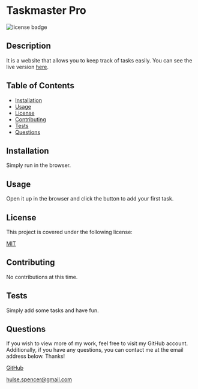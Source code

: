 # Taskmaster Pro

![license badge](https://img.shields.io/badge/license-MIT-brightgreen)

## Description

It is a website that allows you to keep track of tasks easily. You can see the live version [here](https://spencerhulse.github.io/taskmaster-pro/).

## Table of Contents

- [Installation](#installation)
- [Usage](#usage)
- [License](#license)
- [Contributing](#contributing)
- [Tests](#tests)
- [Questions](#questions)
  <a name="installation"></a>

## Installation

Simply run in the browser.
<a name="usage"></a>

## Usage

Open it up in the browser and click the button to add your first task.
<a name="license"></a>

## License

This project is covered under the following license:

[MIT](https://www.mit.edu/~amini/LICENSE.md)

<a name="contributing"></a>

## Contributing

No contributions at this time.
<a name="tests"></a>

## Tests

Simply add some tasks and have fun.
<a name="questions"></a>

## Questions

If you wish to view more of my work, feel free to visit my GitHub account. Additionally, if you have any questions, you can contact me at the email address below. Thanks!

[GitHub](https://github.com/SpencerHulse)

<hulse.spencer@gmail.com>
